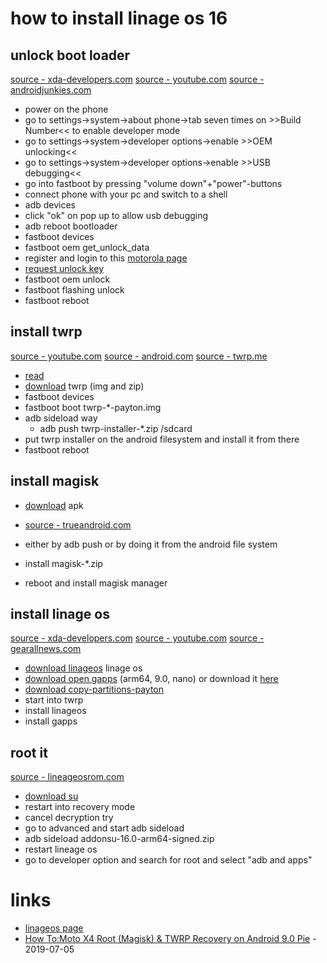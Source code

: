 # how to install linage os 16

## unlock boot loader

[source - xda-developers.com](https://forum.xda-developers.com/moto-x4/how-to/guide-how-to-root-moto-x4-install-twrp-t3806460)
[source - youtube.com](https://www.youtube.com/watch?v=UVKUDZSyjW4)
[source - androidjunkies.com](https://www.androidjungles.com/root-moto-x4-install-twrp-recovery-payton/)

* power on the phone
* go to settings->system->about phone->tab seven times on >>Build Number<< to enable developer mode
* go to settings->system->developer options->enable >>OEM unlocking<<
* go to settings->system->developer options->enable >>USB debugging<<
* go into fastboot by pressing "volume down"+"power"-buttons
* connect phone with your pc and switch to a shell
* adb devices
* click "ok" on pop up to allow usb debugging
* adb reboot bootloader
* fastboot devices
* fastboot oem get_unlock_data
* register and login to this [motorola page](https://motorola-global-portal.custhelp.com/app/standalone/bootloader/unlock-your-device-b)
* [request unlock key](https://motorola-global-portal.custhelp.com/app/standalone/bootloader/unlock-your-device-b)
* fastboot oem unlock <unlock key>
* fastboot flashing unlock
* fastboot reboot

## install twrp

[source - youtube.com](https://www.youtube.com/watch?v=Z6bZZJseEvg)
[source - android.com](https://source.android.com/setup/build/running)
[source - twrp.me](https://twrp.me/motorola/motorolamotox4.html)

* [read](https://twrp.me/motorola/motorolamotox4.html)
* [download](https://dl.twrp.me/payton/) twrp (img and zip)
* fastboot devices
* fastboot boot twrp-\*-payton.img
* adb sideload way
    * adb push twrp-installer-\*.zip /sdcard
* put twrp installer on the android filesystem and install it from there
* fastboot reboot

## install magisk

* [download](https://github.com/topjohnwu/Magisk/releases) apk
* [source - trueandroid.com](https://www.trueandroid.com/how-to-root-motorola-moto-x4-in-2019-easy-guide/)

* either by adb push or by doing it from the android file system
* install magisk-\*.zip
* reboot and install magisk manager

## install linage os

[source - xda-developers.com](https://forum.xda-developers.com/moto-x4/development/rom-lineage-os-15-1-t3802265)
[source - youtube.com](https://www.youtube.com/watch?v=NWOBa88eJRs)
[source - gearallnews.com](https://gearallnews.com/install-lineage-os-16-on-motorola-moto-x4-guide/)

* [download linageos](https://download.lineageos.org/payton) linage os
* [download open gapps](https://opengapps.org/) (arm64, 9.0, nano) or download it [here](https://builds.nezorfla.me/?dir=opengapps/arm64/20190718)
* [download copy-partitions-payton](https://androidfilehost.com/?fid=11410963190603889559)
* start into twrp
* install linageos
* install gapps

## root it

[source - lineageosrom.com](https://www.lineageosrom.com/2018/09/lineage-os-16-root-android-pie-90-super.html)

* [download su](https://download.lineageos.org/extras)
* restart into recovery mode
* cancel decryption try
* go to advanced and start adb sideload
* adb sideload addonsu-16.0-arm64-signed.zip
* restart lineage os
* go to developer option and search for root and select "adb and apps"

# links

* [linageos page](https://wiki.lineageos.org/devices/payton)
* [How To:Moto X4 Root (Magisk) & TWRP Recovery on Android 9.0 Pie](https://www.youtube.com/watch?v=Z6bZZJseEvg) - 2019-07-05
